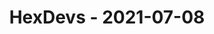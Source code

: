 ---
layout: post
title: HexDevs - 2021-07-08
datetime: '2021-07-08T18:00:00-07:00'
name: HexDevs
external_url: https://meetingplace.io/hexdevs/events/6314
online_event: true
year_month: 2021-07
---